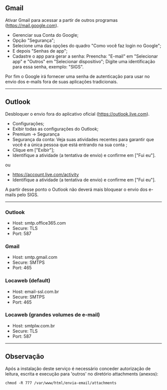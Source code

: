 ## Gmail 
Ativar Gmail para acessar a partir de outros programas (https://mail.google.com). 

 - Gerenciar sua Conta do Google;
 - Opção "Segurança";
 - Selecione uma das opções do quadro "Como você faz login no Google";
 - E depois "Senhas de app";
 - Cadastre o app para gerar a senha:
	Preencha: "E-mail" em "Selecionar app" e "Outros" em "Selecionar dispositivo";
	Digite uma identificação para essa senha, exemplo: "SIGS".

Por fim o Google irá fornecer uma senha de autenticação para usar no envio dos e-mails fora de suas aplicações tradicionais.

<hr>

## Outlook
Desbloquer o envio fora do aplicativo oficial (https://outlook.live.com).

 - Configurações;
 - Exibir todas as configurações do Outlook;
 - Premium -> Segurança 
 - Segurança da conta: Veja suas atividades recentes para garantir que você é a única pessoa que está entrando na sua conta ;
 - Clique em ["Exibir"];
 - Identifique a atividade (a tentativa de envio) e confirme em ["Fui eu"].

 ou

 - https://account.live.com/activity
 - Identifique a atividade (a tentativa de envio) e confirme em ["Fui eu"].

A partir desse ponto o Outlook não deverá mais bloquear o envio dos e-mails pelo SIGS.

<hr>

### Outlook
 - Host: smtp.office365.com
 - Secure: TLS
 - Port: 587

### Gmail
 - Host: smtp.gmail.com
 - Secure: SMTPS
 - Port: 465

### Locaweb (default)
 - Host: email-ssl.com.br
 - Secure: SMTPS
 - Port: 465

### Locaweb (grandes volumes de e-mail)
 - Host: smtplw.com.br
 - Secure: TLS
 - Port: 587

 <hr>

 ## Observação
Após a instalação deste serviço é necessário conceder autorização de leitura, escrita e execução para 'outros' no diretório attachments (anexos):
```
chmod -R 777 /var/www/html/envia-email/attachments
```

